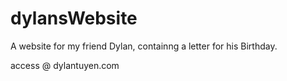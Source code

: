 # dylansWebsite
A website for my friend Dylan, containng a letter for his Birthday.

access @ dylantuyen.com

